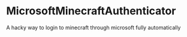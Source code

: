 # MicrosoftMinecraftAuthenticator
 A hacky way to login to minecraft through microsoft fully automatically
